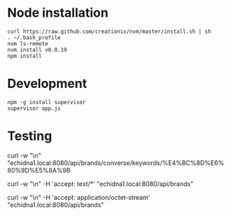 
# Node installation

```
curl https://raw.github.com/creationix/nvm/master/install.sh | sh
. ~/.bash_profile
nvm ls-remote
nvm install v0.8.19
npm install
```

# Development

```
npm -g install supervisor
supervisor app.js
```

# Testing

curl -w "\n" "echidna1.local:8080/api/brands/converse/keywords/%E4%BC%8D%E6%80%9D%E5%8A%9B

curl -w "\n" -H 'accept: text/*' "echidna1.local:8080/api/brands"

curl -w "\n" -H 'accept: application/octet-stream' "echidna1.local:8080/api/brands"